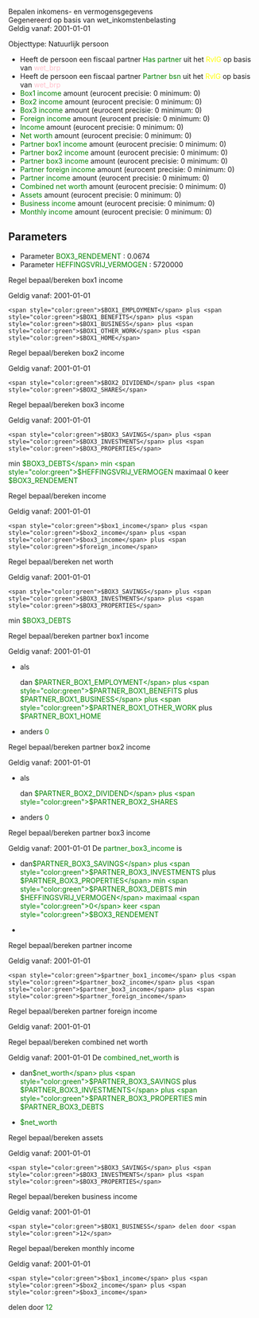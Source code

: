 Bepalen inkomens- en vermogensgegevens \
Gegenereerd op basis van wet_inkomstenbelasting \
Geldig vanaf: 2001-01-01

Objecttype: Natuurlijk persoon
- Heeft de persoon een fiscaal partner <span style="color:green">Has partner</span> uit het <span style="color:yellow"> RvIG </span> op basis van <span style="color:pink"> wet_brp </span>
- Heeft de persoon een fiscaal partner <span style="color:green">Partner bsn</span> uit het <span style="color:yellow"> RvIG </span> op basis van <span style="color:pink"> wet_brp </span>
- <span style="color:green">Box1 income</span> amount (eurocent precisie: 0 minimum: 0)
- <span style="color:green">Box2 income</span> amount (eurocent precisie: 0 minimum: 0)
- <span style="color:green">Box3 income</span> amount (eurocent precisie: 0 minimum: 0)
- <span style="color:green">Foreign income</span> amount (eurocent precisie: 0 minimum: 0)
- <span style="color:green">Income</span> amount (eurocent precisie: 0 minimum: 0)
- <span style="color:green">Net worth</span> amount (eurocent precisie: 0 minimum: 0)
- <span style="color:green">Partner box1 income</span> amount (eurocent precisie: 0 minimum: 0)
- <span style="color:green">Partner box2 income</span> amount (eurocent precisie: 0 minimum: 0)
- <span style="color:green">Partner box3 income</span> amount (eurocent precisie: 0 minimum: 0)
- <span style="color:green">Partner foreign income</span> amount (eurocent precisie: 0 minimum: 0)
- <span style="color:green">Partner income</span> amount (eurocent precisie: 0 minimum: 0)
- <span style="color:green">Combined net worth</span> amount (eurocent precisie: 0 minimum: 0)
- <span style="color:green">Assets</span> amount (eurocent precisie: 0 minimum: 0)
- <span style="color:green">Business income</span> amount (eurocent precisie: 0 minimum: 0)
- <span style="color:green">Monthly income</span> amount (eurocent precisie: 0 minimum: 0)

## Parameters ##
- Parameter <span style="color:green">BOX3_RENDEMENT</span> : 0.0674
- Parameter <span style="color:green">HEFFINGSVRIJ_VERMOGEN</span> : 5720000


Regel bepaal/bereken box1 income

Geldig vanaf: 2001-01-01


	<span style="color:green">$BOX1_EMPLOYMENT</span> plus <span style="color:green">$BOX1_BENEFITS</span> plus <span style="color:green">$BOX1_BUSINESS</span> plus <span style="color:green">$BOX1_OTHER_WORK</span> plus <span style="color:green">$BOX1_HOME</span>



Regel bepaal/bereken box2 income

Geldig vanaf: 2001-01-01


	<span style="color:green">$BOX2_DIVIDEND</span> plus <span style="color:green">$BOX2_SHARES</span>



Regel bepaal/bereken box3 income

Geldig vanaf: 2001-01-01


	<span style="color:green">$BOX3_SAVINGS</span> plus <span style="color:green">$BOX3_INVESTMENTS</span> plus <span style="color:green">$BOX3_PROPERTIES</span>
 min <span style="color:green">$BOX3_DEBTS</span> min <span style="color:green">$HEFFINGSVRIJ_VERMOGEN</span>
 maximaal <span style="color:green">0</span>
 keer <span style="color:green">$BOX3_RENDEMENT</span>



Regel bepaal/bereken income

Geldig vanaf: 2001-01-01


	<span style="color:green">$box1_income</span> plus <span style="color:green">$box2_income</span> plus <span style="color:green">$box3_income</span> plus <span style="color:green">$foreign_income</span>



Regel bepaal/bereken net worth

Geldig vanaf: 2001-01-01


	<span style="color:green">$BOX3_SAVINGS</span> plus <span style="color:green">$BOX3_INVESTMENTS</span> plus <span style="color:green">$BOX3_PROPERTIES</span>
 min <span style="color:green">$BOX3_DEBTS</span>



Regel bepaal/bereken partner box1 income

Geldig vanaf: 2001-01-01



  - als



    dan <span style="color:green">$PARTNER_BOX1_EMPLOYMENT</span> plus <span style="color:green">$PARTNER_BOX1_BENEFITS</span> plus <span style="color:green">$PARTNER_BOX1_BUSINESS</span> plus <span style="color:green">$PARTNER_BOX1_OTHER_WORK</span> plus <span style="color:green">$PARTNER_BOX1_HOME</span>


  - anders <span style="color:green">0</span>




Regel bepaal/bereken partner box2 income

Geldig vanaf: 2001-01-01



  - als



    dan <span style="color:green">$PARTNER_BOX2_DIVIDEND</span> plus <span style="color:green">$PARTNER_BOX2_SHARES</span>


  - anders <span style="color:green">0</span>




Regel bepaal/bereken partner box3 income

Geldig vanaf: 2001-01-01
De <span style="color: green">partner_box3_income</span> is
-  dan<span style="color:green">$PARTNER_BOX3_SAVINGS</span> plus <span style="color:green">$PARTNER_BOX3_INVESTMENTS</span> plus <span style="color:green">$PARTNER_BOX3_PROPERTIES</span>
 min <span style="color:green">$PARTNER_BOX3_DEBTS</span> min <span style="color:green">$HEFFINGSVRIJ_VERMOGEN</span>
 maximaal <span style="color:green">0</span>
 keer <span style="color:green">$BOX3_RENDEMENT</span>

-


Regel bepaal/bereken partner income

Geldig vanaf: 2001-01-01


	<span style="color:green">$partner_box1_income</span> plus <span style="color:green">$partner_box2_income</span> plus <span style="color:green">$partner_box3_income</span> plus <span style="color:green">$partner_foreign_income</span>



Regel bepaal/bereken partner foreign income

Geldig vanaf: 2001-01-01



Regel bepaal/bereken combined net worth

Geldig vanaf: 2001-01-01
De <span style="color: green">combined_net_worth</span> is
-  dan<span style="color:green">$net_worth</span> plus <span style="color:green">$PARTNER_BOX3_SAVINGS</span> plus <span style="color:green">$PARTNER_BOX3_INVESTMENTS</span> plus <span style="color:green">$PARTNER_BOX3_PROPERTIES</span>
 min <span style="color:green">$PARTNER_BOX3_DEBTS</span>


- <span style="color:green">$net_worth</span>


Regel bepaal/bereken assets

Geldig vanaf: 2001-01-01


	<span style="color:green">$BOX3_SAVINGS</span> plus <span style="color:green">$BOX3_INVESTMENTS</span> plus <span style="color:green">$BOX3_PROPERTIES</span>



Regel bepaal/bereken business income

Geldig vanaf: 2001-01-01


	<span style="color:green">$BOX1_BUSINESS</span> delen door <span style="color:green">12</span>



Regel bepaal/bereken monthly income

Geldig vanaf: 2001-01-01


	<span style="color:green">$box1_income</span> plus <span style="color:green">$box2_income</span> plus <span style="color:green">$box3_income</span>
 delen door <span style="color:green">12</span>
